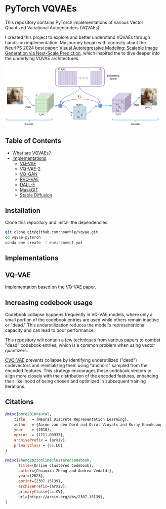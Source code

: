 # PyTorch VQVAEs

This repository contains PyTorch implementations of various Vector Quantized Variational Autoencoders (VQVAEs).

I created this project to explore and better understand VQVAEs through hands-on implementation. My journey began with curiosity about the NeurIPS 2024 best paper: [Visual Autoregressive Modeling: Scalable Image Generation via Next-Scale Prediction](https://arxiv.org/abs/2404.02905), which inspired me to dive deeper into the underlying VQVAE architectures.

![vqvae](images/vqvae.png)

## Table of Contents
  * [What are VQVAEs?](#what-are-vqvaes)
  * [Implementations](#implementations)
    + [VQ-VAE](#vq-vae)
    + [VQ-VAE-2](#vq-vae-2)
    + [VQ-GAN](#vq-gan)
    + [RVQ-VAE](#rvq-vae)
    + [DALL-E](#dall-e)
    + [MaskGIT](#maskgit)
    + [Stable Diffusion](#stable-diffusion)

## Installation

Clone this repository and install the dependencies:

```bash
git clone git@github.com:hoanhle/vqvae.git
cd vqvae-pytorch
conda env create -f environment.yml
```

## Implementations

## VQ-VAE

Implementation based on the [VQ-VAE paper](https://arxiv.org/abs/1711.00937).


## Increasing codebook usage

Codebook collapse happens frequently in VQ-VAE models, where only a small portion of the codebook entries are used while others remain inactive or "dead." This underutilization reduces the model's representational capacity and can lead to poor performance. 

This repository will contain a few techniques from various papers to combat "dead" codebook entries, which is a common problem when using vector quantizers.

[CVQ-VAE](https://arxiv.org/abs/2307.15139) prevents collapse by identifying underutilized ("dead") codevectors and reinitializing them using "anchors" sampled from the encoded features. This strategy encourages these codebook vectors to align more closely with the distribution of the encoded features, enhancing their likelihood of being chosen and optimized in subsequent training iterations.


## Citations

```bibtex
@misc{oord2018neural,
    title   = {Neural Discrete Representation Learning},
    author  = {Aaron van den Oord and Oriol Vinyals and Koray Kavukcuoglu},
    year    = {2018},
    eprint  = {1711.00937},
    archivePrefix = {arXiv},
    primaryClass = {cs.LG}
}
```

```bibtex
@misc{zheng2023onlineclusteredcodebook,
      title={Online Clustered Codebook}, 
      author={Chuanxia Zheng and Andrea Vedaldi},
      year={2023},
      eprint={2307.15139},
      archivePrefix={arXiv},
      primaryClass={cs.CV},
      url={https://arxiv.org/abs/2307.15139}, 
}
```